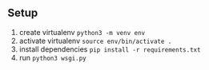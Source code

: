 ## Setup

1. create virtualenv `python3 -m venv env`
2. activate virtualenv `source env/bin/activate .`
3. install dependencies `pip install -r requirements.txt`
4. run `python3 wsgi.py`
